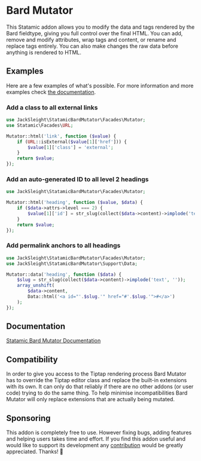 <!-- statamic:hide -->

# Bard Mutator 

<!-- /statamic:hide -->

This Statamic addon allows you to modify the data and tags rendered by the Bard fieldtype, giving you full control over the final HTML. You can add, remove and modify attributes, wrap tags and content, or rename and replace tags entirely. You can also make changes the raw data before anything is rendered to HTML.

## Examples

Here are a few examples of what's possible. For more information and more examples check [the documentation](https://jacksleight.dev/docs/bard-mutator/examples).

### Add a class to all external links

```php
use JackSleight\StatamicBardMutator\Facades\Mutator;
use Statamic\Facades\URL;

Mutator::html('link', function ($value) {
    if (URL::isExternal($value[1]['href'])) {
        $value[1]['class'] = 'external';
    }
    return $value;
});
```

### Add an auto-generated ID to all level 2 headings

```php
use JackSleight\StatamicBardMutator\Facades\Mutator;

Mutator::html('heading', function ($value, $data) {
    if ($data->attrs->level === 2) {
        $value[1]['id'] = str_slug(collect($data->content)->implode('text', ''));
    }
    return $value;
});
```

### Add permalink anchors to all headings

```php
use JackSleight\StatamicBardMutator\Facades\Mutator;
use JackSleight\StatamicBardMutator\Support\Data;

Mutator::data('heading', function ($data) {
    $slug = str_slug(collect($data->content)->implode('text', ''));
    array_unshift(
        $data->content,
        Data::html('<a id="'.$slug.'" href="#'.$slug.'">#</a>')
    );
});
```

## Documentation

[Statamic Bard Mutator Documentation](https://jacksleight.dev/docs/bard-mutator)

## Compatibility

In order to give you access to the Tiptap rendering process Bard Mutator has to override the Tiptap editor class and replace the built-in extensions with its own. It can only do that reliably if there are no other addons (or user code) trying to do the same thing. To help minimise incompatibilities Bard Mutator will only replace extensions that are actually being mutated.

## Sponsoring 

This addon is completely free to use. However fixing bugs, adding features and helping users takes time and effort. If you find this addon useful and would like to support its development any [contribution](https://github.com/sponsors/jacksleight) would be greatly appreciated. Thanks! 🙂
